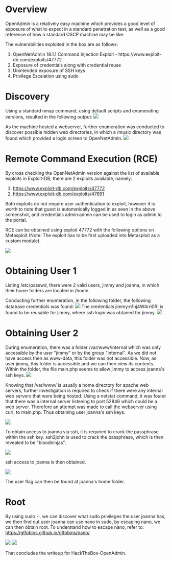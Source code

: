 <h1>Overview</h1>

<p>OpenAdmin is a relatively easy machine which provides a good level of exposure of what to expect in a standard penetration test, as well as a good reference of how a standard OSCP machine may be like. </p>

<p>The vulnerabilities exploited in the box are as follows: </p>
<ol type="1">
<li>OpenNetAdmin 18.1.1 Command Injection Exploit - https://www.exploit-db.com/exploits/47772 </li>
<li>Exposure of credentials along with credential reuse</li>
<li>Unintended exposure of SSH keys</li>
<li>Privilege Escalation using sudo</li>
</ol>
<h1>Discovery</h1>
Using a standard nmap command, using default scripts and enumerating versions, resulted in the following output:
<img name="nmapscan" src="https://user-images.githubusercontent.com/58163840/72706282-a1a81080-3b2b-11ea-8d87-cd92ce809ed4.png">

As the machine hosted a webserver, further enumeration was conducted to discover possible hidden web directories, in which a /music directory was found which provided a login screen to OpenNetAdmin.
<img name="ona" src="https://user-images.githubusercontent.com/58163840/72707896-84754100-3b2f-11ea-9c1a-f325a9d8b51f.png">

<h1>Remote Command Execution (RCE)</h1>

By cross checking the OpenNetAdmin version against the list of available exploits in Exploit-DB, there are 2 exploits available, namely:
1. https://www.exploit-db.com/exploits/47772
2. https://www.exploit-db.com/exploits/47691

Both exploits do not require user authentication to exploit, however it is worth to note that guest is automatically logged in as seen in the above screenshot, and credentials admin:admin can be used to login as admin to the portal.

RCE can be obtained using exploit 47772 with the following options on Metasploit (Note: The exploit has to be first uploaded into Metasploit as a custom module).

<img name="msf" src="https://user-images.githubusercontent.com/58163840/72708875-a96ab380-3b31-11ea-9c66-73e701701792.png">

<h1> Obtaining User 1 </h1>
Listing /etc/passwd, there were 2 valid users, jimmy and joanna, in which their home folders are located in /home.

Conducting further enumeration, in the following folder, the following database credentials was found:
<img name="jimmy" src="https://user-images.githubusercontent.com/58163840/72709205-6eb54b00-3b32-11ea-85d4-ab1beb92cc8a.png">
The credentials jimmy:n1nj4W4rri0R! is found to be reusable for jimmy, where ssh login was obtaned for jimmy.
<img name="jimmy2" src="https://user-images.githubusercontent.com/58163840/72709486-16327d80-3b33-11ea-982b-7c0dfa74fcd2.png">

<h1> Obtaining User 2 </h1>
During enumeration, there was a folder /var/www/internal which was only accessible by the user "jimmy" or by the group "internal". As we did not have access then as www-data, this folder was not accessible. Now, as user jimmy, this folder is accessible and we can then view its contents. Within the folder, the file main.php seems to allow jimmy to access joanna's ssh keys. 

<img src="https://user-images.githubusercontent.com/58163840/72709662-64478100-3b33-11ea-851d-8dd5ef9d4dcf.png" name="joannakeys">

Knowing that /var/www/ is usually a home directory for apache web servers, further investigation is required to check if there were any internal web servers that were being hosted. Using a netstat command, it was found that there was a internal server listening to port 52846 which could be a web server. Therefore an attempt was made to call the webserver using curl, to main.php. Thus obtaining user joanna's ssh keys.

<img src="https://user-images.githubusercontent.com/58163840/72710030-29921880-3b34-11ea-8986-71d26dcc72b3.png" name="joannakeys2">

To obtain access to joanna via ssh, it is required to crack the passphrase within the ssh key. ssh2john is used to crack the passphrase, which is then revealed to be "bloodninjas".

<img src="https://user-images.githubusercontent.com/58163840/72710469-2ba8a700-3b35-11ea-93e8-772e33428729.png" name="crackkey">

ssh access to joanna is then obtained.

<img src="https://user-images.githubusercontent.com/58163840/72710575-68749e00-3b35-11ea-9558-103ea8671dd9.png" name="joannassh">

The user flag can then be found at joanna's home folder.

<h1> Root </h1>

By using sudo -l, we can discover what sudo privileges the user joanna has, we then find out user joanna can use nano in sudo, by escaping nano, we can then obtain root. To understand how to escape nano, refer to: https://gtfobins.github.io/gtfobins/nano/

<img src="https://user-images.githubusercontent.com/58163840/72710832-e638a980-3b35-11ea-8186-3946ca76ef0a.png" name="sudo">

<img src="https://user-images.githubusercontent.com/58163840/72711025-429bc900-3b36-11ea-83a5-2a4c2c4fbd2b.png" name="rooted">

That concludes the writeup for HackTheBox-OpenAdmin.
